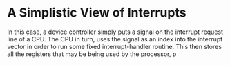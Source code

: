 # A Simplistic View of Interrupts
In this case, a device controller simply puts a signal on the interrupt request line of a CPU. The CPU in turn, uses the signal as an index into the interrupt vector in order to run some fixed interrupt-handler routine. This then stores all the registers that may be being used by the processor, p